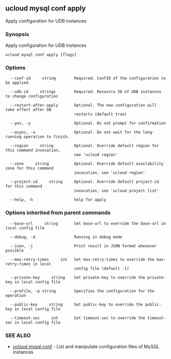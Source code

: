 

## ucloud mysql conf apply

Apply configuration for UDB instances

### Synopsis

Apply configuration for UDB instances

```
ucloud mysql conf apply [flags]
```

### Options

```
  --conf-id     string        Required. ConfID of the configuration to be applied 

  --udb-id     strings        Required. Resource ID of UDB instances to change configuration 

  --restart-after-apply       Optional. The new configuration will take effect after DB
                              restarts (default true) 

  --yes, -y                   Optional. Do not prompt for confirmation 

  --async, -a                 Optional. Do not wait for the long-running operation to finish. 

  --region     string         Optional. Override default region for this command invocation,
                              see 'ucloud region' 

  --zone     string           Optional. Override default availability zone for this command
                              invocation, see 'ucloud region' 

  --project-id     string     Optional. Override default project-id for this command
                              invocation, see 'ucloud project list' 

  --help, -h                  help for apply 

```

### Options inherited from parent commands

```
  --base-url     string       Set base-url to override the base-url in local config file 

  --debug, -d                 Running in debug mode 

  --json, -j                  Print result in JSON format whenever possible 

  --max-retry-times     int   Set max-retry-times to override the max-retry-times in local
                              config file (default -1) 

  --private-key     string    Set private-key to override the private-key in local config file 

  --profile, -p string        Specifies the configuration for the operation 

  --public-key     string     Set public-key to override the public-key in local config file 

  --timeout-sec     int       Set timeout-sec to override the timeout-sec in local config file 

```

### SEE ALSO

* [ucloud mysql conf](developer/cli/cmd/ucloud/mysql/conf)	 - List and manipulate configuration files of MySQL instances


